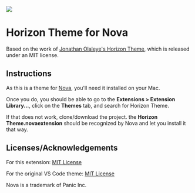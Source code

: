 <img src="https://i.imgur.com/pwBUCSe.png">

# Horizon Theme for Nova
Based on the work of [Jonathan Olaleye's Horizon Theme](https://github.com/jolaleye/horizon-theme-vscode), which is released under an MIT license.

## Instructions
As this is a theme for [Nova](https://nova.app), you'll need it installed on your Mac.

Once you do, you should be able to go to the **Extensions > Extension Library...**, click on the **Themes** tab, and search for Horizon Theme.

If that does not work, clone/download the project. the **Horizon Theme.novaextension** should be recognized by Nova and let you install it that way.

## Licenses/Acknowledgements
For this extension: [MIT License](LICENSE.md)

For the original VS Code theme: [MIT License](https://github.com/jolaleye/horizon-theme-vscode/blob/master/LICENSE)

Nova is a trademark of Panic Inc.